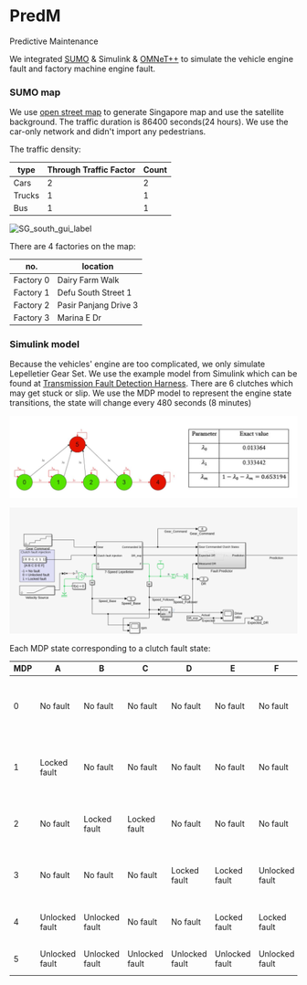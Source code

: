 # PredM
Predictive Maintenance

We integrated [SUMO](https://www.eclipse.org/sumo/) & Simulink & [OMNeT++](https://omnetpp.org/) to simulate the vehicle engine fault and factory machine engine fault.

### SUMO map

We use [open street map](https://sumo.dlr.de/docs/Tutorials/OSMWebWizard.html) to generate Singapore map and use the satellite background. The traffic duration is 86400 seconds(24 hours). We use the car-only network and didn't import any pedestrians.

The traffic density:

| type   | Through Traffic Factor | Count |
| ------ | ---------------------- | ----- |
| Cars   | 2                      | 2     |
| Trucks | 1                      | 1     |
| Bus    | 1                      | 1     |



![SG_south_gui_label](./figure/SG_south_gui_label.png)

There are 4 factories on the map: 

| no.       | location              |
| --------- | --------------------- |
| Factory 0 | Dairy Farm Walk       |
| Factory 1 | Defu South Street 1   |
| Factory 2 | Pasir Panjang Drive 3 |
| Factory 3 | Marina E Dr           |

### Simulink model

Because the vehicles' engine are too complicated, we only simulate Lepelletier Gear Set. We use the example model from Simulink which can be found at [Transmission Fault Detection Harness](https://www.mathworks.com/help/sdl/ug/transmission-fault-detection.html). There are 6 clutches which may get stuck or slip. We use the MDP model to represent the engine state transitions, the state will change every 480 seconds (8 minutes)

![MDP](./figure/MDP.png)

![Simulink_model](./figure/Simulink_model.png)

Each MDP state corresponding to a clutch fault state:

| MDP  | A              | B              | C              | D              | E              | F              | array                    |
| ---- | -------------- | -------------- | -------------- | -------------- | -------------- | -------------- | ------------------------ |
| 0    | No fault       | No fault       | No fault       | No fault       | No fault       | No fault       | [-1, -1, -1, -1, -1, -1] |
| 1    | Locked fault   | No fault       | No fault       | No fault       | No fault       | No fault       | [1, -1, -1, -1, -1, -1]  |
| 2    | No fault       | Locked fault   | Locked fault   | No fault       | No fault       | No fault       | [1, 1, -1, -1, -1, -1]   |
| 3    | No fault       | No fault       | No fault       | Locked fault   | Locked fault   | Unlocked fault | [-1, -1, -1, 1, 1, 0]    |
| 4    | Unlocked fault | Unlocked fault | No fault       | No fault       | Locked fault   | Locked fault   | [0, 0, -1, -1, 1, 1]     |
| 5    | Unlocked fault | Unlocked fault | Unlocked fault | Unlocked fault | Unlocked fault | Unlocked fault | [0, 0, 0, 0, 0, 0]       |



